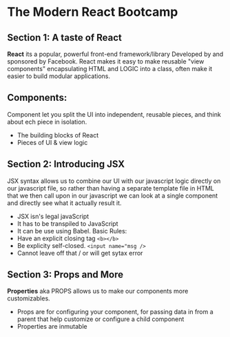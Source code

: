 # The Modern React Bootcamp
## Section 1: A taste of React
**React** its a popular, powerful front-end framework/library Developed by and sponsored by Facebook. React makes it easy to make reusable "view components" encapsulating HTML and LOGIC into a class, often make it easier to build modular applications.
## Components: 
Component let you split the UI into independent, reusable pieces, and think about ech piece in isolation.
- The building blocks of React
- Pieces of UI & view logic
## Section 2: Introducing JSX
JSX syntax allows us to combine our UI with our javascript logic directly on our javascript file, so rather than having a separate template file in HTML that we then call upon in our javascript we can look at a single component and directly see what it actually result it.  
- JSX isn's legal javaScript
- It has to be transpiled to JavaScript
- It can be use using Babel.
Basic Rules: 
- Have an explicit closing tag `<b></b>`
- Be explicity self-closed. `<input name="msg />`
- Cannot leave off that / or will get sytax error
## Section 3: Props and More
**Properties** aka PROPS allows us to make our components more customizables.
- Props are for configuring your component, for passing data in from a parent that help customize or configure a child component
- Properties are inmutable 
